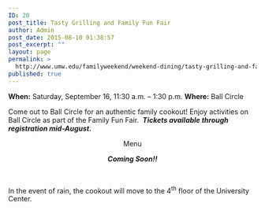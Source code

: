 ```yaml
---
ID: 20
post_title: Tasty Grilling and Family Fun Fair
author: Admin
post_date: 2015-08-10 01:38:57
post_excerpt: ""
layout: page
permalink: >
  http://www.umw.edu/familyweekend/weekend-dining/tasty-grilling-and-family-fun-fair/
published: true
---
```

<b>When:</b> Saturday, September 16, 11:30 a.m. – 1:30 p.m.
<b>Where:</b> Ball Circle

Come out to Ball Circle for an authentic family cookout! Enjoy activities on Ball Circle as part of the Family Fun Fair.  <strong><em>Tickets available through registration mid-August.</em></strong>
<p style="text-align: center">Menu</p>
<p style="text-align: center"><strong><em>Coming Soon!!</em></strong></p>
&nbsp;

In the event of rain, the cookout will move to the 4<sup>th</sup> floor of the University Center.

&nbsp;